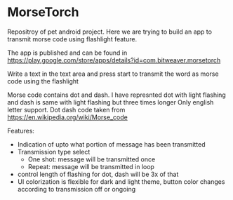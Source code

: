 # MorseTorch
Repositroy of pet android project. Here we are trying to build an app to transmit morse code using flashlight feature.

The app is published and can be found in https://play.google.com/store/apps/details?id=com.bitweaver.morsetorch

Write a text in the text area and press start to transmit the word as morse code using the flashlight

Morse code contains dot and dash. I have represnted dot with light flashing and dash is same with light flashing but three times longer
Only english letter support. Dot dash code taken from https://en.wikipedia.org/wiki/Morse_code

Features:
* Indication of upto what portion of message has been transmitted
* Transmission type select
  * One shot: message will be transmitted once
  * Repeat: message will be transmitted in loop
* control length of flashing for dot, dash will be 3x of that
* UI colorization is flexible for dark and light theme, button color changes according to transmission off or ongoing

